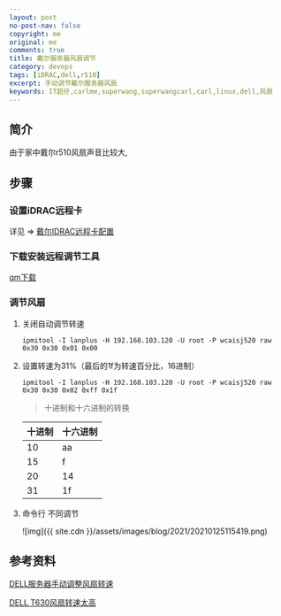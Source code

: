 ```yaml
---
layout: post
no-post-nav: false 
copyright: me
original: me
comments: true
title: 戴尔服务器风扇调节
category: devops
tags: [iDRAC,dell,r510]
excerpt: 手动调节戴尔服务器风扇
keywords: IT超仔,carlme,superwang,superwangcarl,carl,linux,dell,风扇
---
```


## 简介

由于家中戴尔r510风扇声音比较大,

## 步骤

### 设置iDRAC远程卡

详见 => [戴尔IDRAC远程卡配置]({{site.url}}/devops/2019/04/15/devops-dell-idarc.html)

### 下载安装远程调节工具

[qm下载]({{site.cdn}}download/OM-BMC-Dell-Web-WIN-9.0.2-2641_A00.exe) 

### 调节风扇

1. 关闭自动调节转速

   ```
   ipmitool -I lanplus -H 192.168.103.120 -U root -P wcaisj520 raw 0x30 0x30 0x01 0x00
   ```

2. 设置转速为31%（最后的1f为转速百分比，16进制）

   ```
   ipmitool -I lanplus -H 192.168.103.120 -U root -P wcaisj520 raw 0x30 0x30 0x02 0xff 0x1f
   ```

   > 十进制和十六进制的转换

   | 十进制  | 十六进制 |
   | ---- | ---- |
   | 10   | aa   |
   | 15   | f    |
   | 20   | 14   |
   | 31   | 1f   |

3. 命令行 不同调节

   ![img]({{ site.cdn }}/assets/images/blog/2021/20210125115419.png)

## 参考资料

[DELL服务器手动调整风扇转速](https://blog.csdn.net/a1561386524/article/details/105558343)

[DELL T630风扇转速太高](https://blog.csdn.net/albertshi12/article/details/83794368?utm_medium=distribute.pc_relevant.none-task-blog-BlogCommendFromBaidu-1.control&depth_1-utm_source=distribute.pc_relevant.none-task-blog-BlogCommendFromBaidu-1.control)